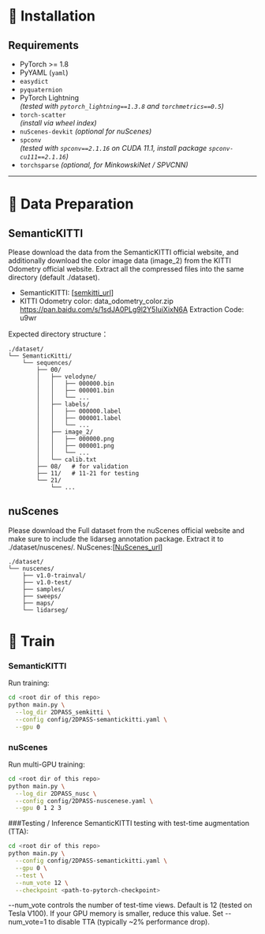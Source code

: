 # 🚀 Installation

## Requirements
- PyTorch >= 1.8
- PyYAML (`yaml`)
- `easydict`
- `pyquaternion`
- PyTorch Lightning  
  *(tested with `pytorch_lightning==1.3.8` and `torchmetrics==0.5`)*
- `torch-scatter`  
  *(install via wheel index)*
- `nuScenes-devkit` *(optional for nuScenes)*
- `spconv`  
  *(tested with `spconv==2.1.16` on CUDA 11.1, install package `spconv-cu111==2.1.16`)*
- `torchsparse` *(optional, for MinkowskiNet / SPVCNN)*

---



# 🚀 Data Preparation

## SemanticKITTI
Please download the data from the SemanticKITTI official website, and additionally download the color image data (image_2) from the KITTI Odometry official website. Extract all the compressed files into the same directory (default ./dataset).

- SemanticKITTI: [[semkitti_url](https://semantic-kitti.org/)]
- KITTI Odometry color:  data_odometry_color.zip
https://pan.baidu.com/s/1sdJA0PLg9l2Y5IuiXixN6A   Extraction Code: u9wr 

Expected directory structure：
```text
./dataset/
└── SemanticKitti/
    └── sequences/
        ├── 00/
        │   ├── velodyne/
        │   │   ├── 000000.bin
        │   │   ├── 000001.bin
        │   │   └── ...
        │   ├── labels/
        │   │   ├── 000000.label
        │   │   ├── 000001.label
        │   │   └── ...
        │   ├── image_2/
        │   │   ├── 000000.png
        │   │   ├── 000001.png
        │   │   └── ...
        │   └── calib.txt
        ├── 08/   # for validation
        ├── 11/   # 11-21 for testing
        └── 21/
            └── ...
```

## nuScenes

Please download the Full dataset  from the nuScenes official website and make sure to include the lidarseg annotation package. Extract it to ./dataset/nuscenes/.
NuScenes:[[NuScenes_url](https://www.nuscenes.org/)]
```
./dataset/
└── nuscenes/
    ├── v1.0-trainval/
    ├── v1.0-test/
    ├── samples/
    ├── sweeps/
    ├── maps/
    └── lidarseg/
```


# 🚀 Train
### SemanticKITTI
Run training:
```bash
cd <root dir of this repo>
python main.py \
  --log_dir 2DPASS_semkitti \
  --config config/2DPASS-semantickitti.yaml \
  --gpu 0
  ```
### nuScenes
Run multi-GPU training:
```bash
cd <root dir of this repo>
python main.py \
  --log_dir 2DPASS_nusc \
  --config config/2DPASS-nuscenese.yaml \
  --gpu 0 1 2 3
```
###Testing / Inference
SemanticKITTI testing with test-time augmentation (TTA):
```bash
cd <root dir of this repo>
python main.py \
  --config config/2DPASS-semantickitti.yaml \
  --gpu 0 \
  --test \
  --num_vote 12 \
  --checkpoint <path-to-pytorch-checkpoint>
```
--num_vote controls the number of test-time views.
Default is 12 (tested on Tesla V100). If your GPU memory is smaller, reduce this value.
Set --num_vote=1 to disable TTA (typically ~2% performance drop).
